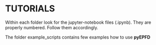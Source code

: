 TUTORIALS
==========
Within each folder look for the jupyter-notebook files (.ipynb). They are properly numbered. Follow them accordingly.

The folder example_scripts contains few examples how to use **pyEPFD**
